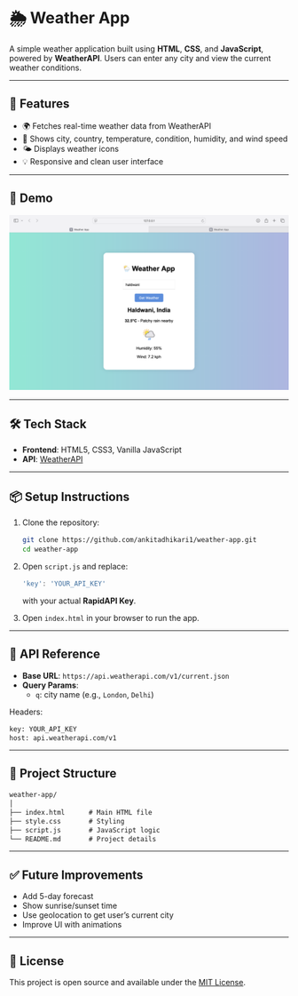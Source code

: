 # 🌦️ Weather App

A simple weather application built using **HTML**, **CSS**, and **JavaScript**, powered by **WeatherAPI**. Users can enter any city and view the current weather conditions.

---

## 🔧 Features

- 🌍 Fetches real-time weather data from WeatherAPI
- 📍 Shows city, country, temperature, condition, humidity, and wind speed
- 🌤 Displays weather icons
- 💡 Responsive and clean user interface

---

## 🚀 Demo

![Weather App Screenshot](screenshot.png)


---

## 🛠 Tech Stack

- **Frontend**: HTML5, CSS3, Vanilla JavaScript
- **API**: [WeatherAPI](https://api.weatherapi.com/v1) 

---

## 📦 Setup Instructions

1. Clone the repository:
   ```bash
   git clone https://github.com/ankitadhikari1/weather-app.git
   cd weather-app
   ```

2. Open `script.js` and replace:

   ```js
   'key': 'YOUR_API_KEY'
   ```

   with your actual **RapidAPI Key**.

3. Open `index.html` in your browser to run the app.

---

## 📄 API Reference

- **Base URL**: `https://api.weatherapi.com/v1/current.json`
- **Query Params**:
  - `q`: city name (e.g., `London`, `Delhi`)

Headers:

```http
key: YOUR_API_KEY
host: api.weatherapi.com/v1
```

---

## 📁 Project Structure

```
weather-app/
│
├── index.html      # Main HTML file
├── style.css       # Styling
├── script.js       # JavaScript logic
└── README.md       # Project details
```

---

## ✅ Future Improvements

- Add 5-day forecast
- Show sunrise/sunset time
- Use geolocation to get user’s current city
- Improve UI with animations

---

## 📜 License

This project is open source and available under the [MIT License](LICENSE).
